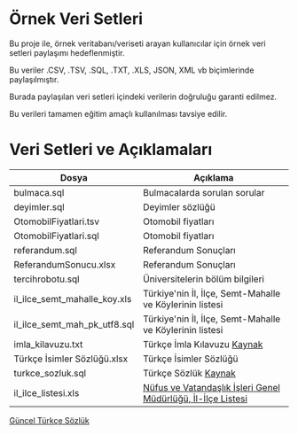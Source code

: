 # Örnek Veri Setleri

Bu proje ile, örnek veritabanı/veriseti arayan kullanıcılar için örnek veri setleri paylaşımı hedeflenmiştir.

Bu veriler .CSV, .TSV, .SQL, .TXT, .XLS, JSON, XML vb biçimlerinde paylaşılmıştır.

Burada paylaşılan veri setleri içindeki verilerin doğruluğu garanti edilmez.

Bu verileri tamamen eğitim amaçlı kullanılması tavsiye edilir.

# Veri Setleri ve Açıklamaları

|Dosya|Açıklama|
|----|----|
|bulmaca.sql|Bulmacalarda sorulan sorular|
|deyimler.sql|Deyimler sözlüğü|
|OtomobilFiyatlari.tsv|Otomobil fiyatları|
|OtomobilFiyatlari.sql|Otomobil fiyatları|
|referandum.sql|Referandum Sonuçları|
|ReferandumSonucu.xlsx|Referandum Sonuçları|
|tercihrobotu.sql|Üniversitelerin bölüm bilgileri|
|il_ilce_semt_mahalle_koy.xls|Türkiye'nin İl, İlçe, Semt-Mahalle ve Köylerinin listesi|
|il_ilce_semt_mah_pk_utf8.sql|Türkiye'nin İl, İlçe, Semt-Mahalle ve Köylerinin listesi|
|imla_kilavuzu.txt|Türkçe İmla Kılavuzu [Kaynak](https://github.com/emrahcom/turkce_kelimeler)|
|Türkçe İsimler Sözlüğü.xlsx|Türkçe İsimler Sözlüğü|
|turkce_sozluk.sql|Türkçe Sözlük [Kaynak](https://github.com/maidis/mythes-tr)|
|il_ilce_listesi.xls|[Nüfus ve Vatandaşlık İşleri Genel Müdürlüğü, İl-İlçe Listesi](https://www.nvi.gov.tr/hakkimizda/projeler/mernis/il-ilce-kod-tablosu)|



[Güncel Türkçe Sözlük](https://github.com/ogun/guncel-turkce-sozluk)
